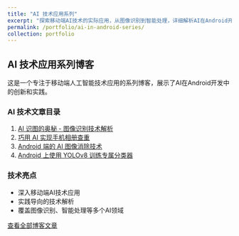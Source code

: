 ```yaml
---
title: "AI 技术应用系列"
excerpt: "探索移动端AI技术的实际应用，从图像识别到智能处理，详细解析AI在Android开发中的创新实践。"
permalink: /portfolio/ai-in-android-series/
collection: portfolio
---
```


## AI 技术应用系列博客

这是一个专注于移动端人工智能技术应用的系列博客，展示了AI在Android开发中的创新和实践。

### AI 技术文章目录

1. [AI 识图的奥秘 - 图像识别技术解析](/AI-识图的奥秘/)
2. [巧用 AI 实现手机相册查重](/巧用-AI-实现手机相册查重-post/)
3. [Android 端的 AI 图像消除技术](/整点活！Android-端的-AI-消除安排/)
4. [Android 上使用 YOLOv8 训练专属分类器](/手把手教你在-Android-上用YOLOv8轻松训练专属分类器/)

### 技术亮点
- 深入移动端AI技术应用
- 实践导向的技术解析
- 覆盖图像识别、智能处理等多个AI领域

[查看全部博客文章](/year-archive/)